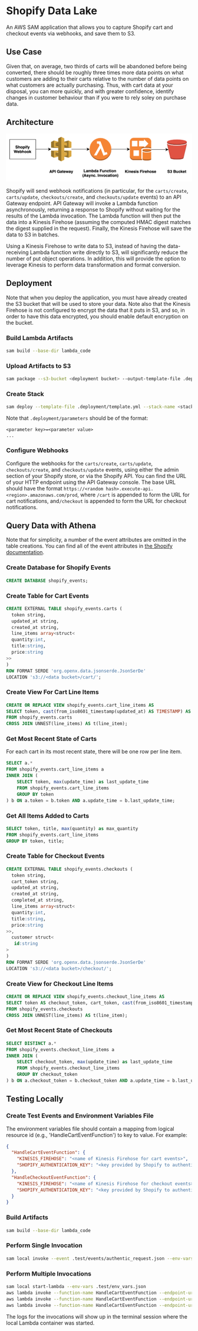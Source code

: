 # Shopify Data Lake

An AWS SAM application that allows you to capture Shopify cart and checkout events via webhooks, and save them to S3.

## Use Case

Given that, on average, two thirds of carts will be abandoned before being converted, there should be roughly three
times more data points on what customers are adding to their carts relative to the number of data points on what
customers are actually purchasing.  Thus, with cart data at your disposal, you can more quickly, and with greater
confidence, identify changes in customer behaviour than if you were to rely soley on purchase data.

## Architecture

![Diagram](architecture.png)

Shopify will send webhook notifications (in particular, for the `carts/create`, `carts/update`, `checkouts/create`, 
and `checkouts/update` events) to an API Gateway endpoint.  API Gateway will invoke a Lambda function 
asynchronously, returning a response to Shopify without waiting for the results of the Lambda invocation.  The Lambda 
function will then put the data into a Kinesis Firehose (assuming the computed HMAC digest
matches the digest supplied in the request).  Finally, the Kinesis Firehose will save the data to S3 in batches.

Using a Kinesis Firehose to write data to S3, instead of having the data-receiving Lambda function write directly to S3, 
will significantly reduce the number of put object operations.  In addition, this will provide the option to leverage 
Kinesis to perform data transformation and format conversion.

## Deployment

Note that when you deploy the application, you must have already created the S3 bucket that will be used to store your 
data.  Note also that the Kinesis Firehose is not configured to encrypt the data that it puts in S3, and so, in 
order to have this data encrypted, you should enable default encryption on the bucket.

### Build Lambda Artifacts

```bash
sam build --base-dir lambda_code
```

### Upload Artifacts to S3

```bash
sam package --s3-bucket <deployment bucket> --output-template-file .deployment/template.yml --s3-prefix shopify_data_lake
```

### Create Stack

```bash
sam deploy --template-file .deployment/template.yml --stack-name <stack name> --capabilities CAPABILITY_NAMED_IAM --parameter-overrides $(cat .deployment/parameters)
```

Note that `.deployment/parameters` should be of the format:

```
<parameter key>=<parameter value>
...
```

### Configure Webhooks

Configure the webhooks for the `carts/create`, `carts/update`, `checkouts/create`, and `checkouts/update` events, using
either the admin section of your Shopify store, or via the Shopify API.  You can find the URL of your HTTP endpoint
using the API Gateway console.  The base URL should have the format 
`https://<random hash>.execute-api.<region>.amazonaws.com/prod`, where `/cart` is appended to form the URL for 
cart notifications, and`/checkout` is appended to form the URL for checkout notifications.

## Query Data with Athena

Note that for simplicity, a number of the event attributes are omitted in the table creations.  You can 
find all of the event attributes in [the Shopify documentation](https://help.shopify.com/en/api/reference/events/webhook). 

### Create Database for Shopify Events

```SQL
CREATE DATABASE shopify_events;
```

### Create Table for Cart Events

```SQL
CREATE EXTERNAL TABLE shopify_events.carts (
  token string,
  updated_at string,
  created_at string,
  line_items array<struct< 
  quantity:int,
  title:string,
  price:string
>> 
) 
ROW FORMAT SERDE 'org.openx.data.jsonserde.JsonSerDe'
LOCATION 's3://<data bucket>/cart/';
```

### Create View For Cart Line Items

```SQL
CREATE OR REPLACE VIEW shopify_events.cart_line_items AS
SELECT token, cast(from_iso8601_timestamp(updated_at) AS TIMESTAMP) AS update_time, cast(from_iso8601_timestamp(created_at) AS TIMESTAMP) AS creation_time, line_item.quantity AS quantity, line_item.title AS title, cast(line_item.price AS DECIMAL) AS price
FROM shopify_events.carts
CROSS JOIN UNNEST(line_items) AS t(line_item);
```

### Get Most Recent State of Carts

For each cart in its most recent state, there will be one row per line item.

```SQL
SELECT a.*
FROM shopify_events.cart_line_items a
INNER JOIN (
    SELECT token, max(update_time) as last_update_time
    FROM shopify_events.cart_line_items
    GROUP BY token
) b ON a.token = b.token AND a.update_time = b.last_update_time;
```

### Get All Items Added to Carts

```SQL
SELECT token, title, max(quantity) as max_quantity
FROM shopify_events.cart_line_items
GROUP BY token, title;
```

### Create Table for Checkout Events

```SQL
CREATE EXTERNAL TABLE shopify_events.checkouts (
  token string,
  cart_token string,
  updated_at string,
  created_at string,
  completed_at string,
  line_items array<struct< 
  quantity:int,
  title:string,
  price:string
>>,
  customer struct<
   id:string
>
) 
ROW FORMAT SERDE 'org.openx.data.jsonserde.JsonSerDe'
LOCATION 's3://<data bucket>/checkout/';
```

### Create View for Checkout Line Items

```SQL
CREATE OR REPLACE VIEW shopify_events.checkout_line_items AS
SELECT token AS checkout_token, cart_token, cast(from_iso8601_timestamp(updated_at) AS TIMESTAMP) AS update_time, cast(from_iso8601_timestamp(created_at) AS TIMESTAMP) AS creation_time, cast(from_iso8601_timestamp(completed_at) AS TIMESTAMP) AS completion_time, line_item.quantity AS quantity, line_item.title AS title, cast(line_item.price AS DECIMAL) AS price, customer.id AS customer_id
FROM shopify_events.checkouts
CROSS JOIN UNNEST(line_items) AS t(line_item);
```

### Get Most Recent State of Checkouts

```SQL
SELECT DISTINCT a.*
FROM shopify_events.checkout_line_items a
INNER JOIN (
    SELECT checkout_token, max(update_time) as last_update_time
    FROM shopify_events.checkout_line_items
    GROUP BY checkout_token
) b ON a.checkout_token = b.checkout_token AND a.update_time = b.last_update_time;
```

## Testing Locally

### Create Test Events and Environment Variables File

The environment variables file should contain a mapping from logical resource id (e.g., 'HandleCartEventFunction')
to key to value.  For example:

```json
{
  "HandleCartEventFunction": {
    "KINESIS_FIREHOSE": "<name of Kinesis Firehose for cart events>",
    "SHOPIFY_AUTHENTICATION_KEY": "<key provided by Shopify to authenticate requests>"
  },
  "HandleCheckoutEventFunction": {
    "KINESIS_FIREHOSE": "<name of Kinesis Firehose for checkout events>",
    "SHOPIFY_AUTHENTICATION_KEY": "<key provided by Shopify to authenticate requests>"
  }
}
```

### Build Artifacts

```bash
sam build --base-dir lambda_code
```

### Perform Single Invocation

```bash
sam local invoke --event .test/events/authentic_request.json --env-vars .test/env_vars.json HandleCartEventFunction
```

### Perform Multiple Invocations

```bash
sam local start-lambda --env-vars .test/env_vars.json
aws lambda invoke --function-name HandleCartEventFunction --endpoint-url http://127.0.0.1:3001 --no-verify-ssl --payload "$(cat .test/events/authentic_request.json)" /dev/null
aws lambda invoke --function-name HandleCartEventFunction --endpoint-url http://127.0.0.1:3001 --no-verify-ssl --payload "$(cat .test/events/digest_does_not_match.json)" /dev/null
aws lambda invoke --function-name HandleCartEventFunction --endpoint-url http://127.0.0.1:3001 --no-verify-ssl --payload "$(cat .test/events/invalid_request.json)" /dev/null
```

The logs for the invocations will show up in the terminal session where the local Lambda container was started.
